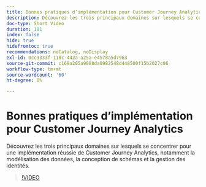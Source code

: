 ```yaml
---
title: Bonnes pratiques d’implémentation pour Customer Journey Analytics
description: Découvrez les trois principaux domaines sur lesquels se concentrer pour une implémentation réussie de Customer Journey Analytics, notamment la modélisation des données, la conception de schémas et la gestion des identités.
doc-type: Short Video
duration: 181
index: false
hide: true
hidefromtoc: true
recommendations: noCatalog, noDisplay
exl-id: 0cc3333f-118c-442a-a25a-e4578a5d7963
source-git-commit: c169a205a9088da0982548d448500f15b2027c06
workflow-type: tm+mt
source-wordcount: '60'
ht-degree: 0%

---
```


# Bonnes pratiques d’implémentation pour Customer Journey Analytics

Découvrez les trois principaux domaines sur lesquels se concentrer pour une implémentation réussie de Customer Journey Analytics, notamment la modélisation des données, la conception de schémas et la gestion des identités.

<!-- 62_S655_3442541_180_implementation-best-practices-for-customer-journey-analytics -->
>[!VIDEO](https://video.tv.adobe.com/v/3460255/?learn=on&enablevpops=true&captions=fre_fr)
